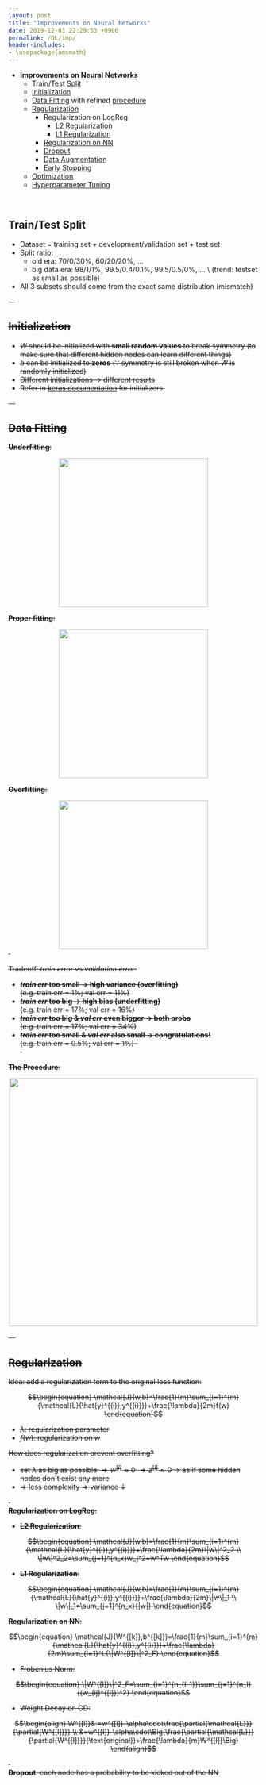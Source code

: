 ```yaml
---
layout: post
title: "Improvements on Neural Networks"
date: 2019-12-01 22:29:53 +0900
permalink: /DL/imp/
header-includes:
- \usepackage{amsmath}
---
```


- **Improvements on Neural Networks**
    - [Train/Test Split](#split)
    - [Initialization](#init)
    - [Data Fitting](#fit) with refined [procedure](#pro)
    - [Regularization](#reg)
        - Regularization on LogReg
            - [L2 Regularization](#L2)
            - [L1 Regularization](#L1)
        - [Regularization on NN](#nnreg)
        - [Dropout](#dp)
        - [Data Augmentation](#da)
        - [Early Stopping](#es)
    - [Optimization](#op)
    - [Hyperparameter Tuning](#gd)
      
&emsp;<a name="split"></a>
## Train/Test Split

- Dataset = training set + development/validation set + test set
- Split ratio:
    - old era: 70/0/30%, 60/20/20%, ...
    - big data era: 98/1/1%, 99.5/0.4/0.1%, 99.5/0.5/0%, ... \\
    (trend: testset as small as possible)
- All 3 subsets should come from the exact same distribution (<strike>mismatch<strike>)


&emsp;<a name="init"></a>
## Initialization

- $W$ should be initialized with **small random values** to break symmetry (to make sure that different hidden nodes can learn different things)
- $b$ can be initialized to **zeros** ($\because$ symmetry is still broken when $W$ is randomly initialized)
- Different initializations $\rightarrow$ different results
- Refer to [keras documentation](https://keras.io/initializers/) for initializers.
  
&emsp;<a name="fit"></a>
## Data Fitting

**Underfitting**:

<center><img src="../../images/DL/uf.png" width="300"/></center>

**Proper fitting**:

<center><img src="../../images/DL/nof.png" width="300"/></center>

**Overfitting**:

<center><img src="../../images/DL/of.png" width="300"/></center>
&nbsp;

Tradeoff: *train error* vs *validation error*:
- ***train err* too small $\longrightarrow$ high variance (overfitting)**  
(e.g. train err = 1%; val err = 11%)
- ***train err* too big $\longrightarrow$ high bias (underfitting)**  
(e.g. train err = 17%; val err = 16%)
- ***train err* too big & *val err* even bigger $\longrightarrow$ both probs**   
(e.g. train err = 17%; val err = 34%)
- ***train err* too small & *val err* also small $\longrightarrow$ congratulations!**  
(e.g. train err = 0.5%; val err = 1%)
&nbsp;  
&nbsp;  

<a name="pro"></a>
**The Procedure**:

<center><img src="../../images/DL/fit.png" width="500"/></center>

&emsp;<a name="reg"></a>
## Regularization

Idea: add a regularization term to the original loss function:

$$\begin{equation}
\mathcal{J}(w,b)=\frac{1}{m}\sum_{i=1}^{m}{\mathcal{L}(\hat{y}^{(i)},y^{(i)})}+\frac{\lambda}{2m}f(w)
\end{equation}$$

- $\lambda$: regularization parameter
- $f(w)$: regularization on $w$

How does regularization prevent overfitting?

- set $\lambda$ as big as possible $\Rightarrow w^{[l]}\approx 0$ $\Rightarrow z^{[l]}\approx 0$ $\Rightarrow$ as if some hidden nodes don't exist any more
- $\Rightarrow$ less complexity $\Rightarrow$ variance $\downarrow$

&nbsp;  
**Regularization on LogReg**:
- <a name="L2"></a>**L2 Regularization**:

$$\begin{equation}
\mathcal{J}(w,b)=\frac{1}{m}\sum_{i=1}^{m}{\mathcal{L}(\hat{y}^{(i)},y^{(i)})}+\frac{\lambda}{2m}\|w\|^2_2 \\
\|w\|^2_2=\sum_{j=1}^{n_x}w_j^2=w^Tw
\end{equation}$$

- <a name="L1"></a>**L1 Regularization**:

$$\begin{equation}
\mathcal{J}(w,b)=\frac{1}{m}\sum_{i=1}^{m}{\mathcal{L}(\hat{y}^{(i)},y^{(i)})}+\frac{\lambda}{2m}\|w\|_1 \\
\|w\|_1=\sum_{j=1}^{n_x}{|w|}
\end{equation}$$

<a name="nnreg"></a>**Regularization on NN**:

$$\begin{equation}
\mathcal{J}(W^{[k]},b^{[k]})=\frac{1}{m}\sum_{i=1}^{m}{\mathcal{L}(\hat{y}^{(i)},y^{(i)})}+\frac{\lambda}{2m}\sum_{l=1}^L{\|W^{[l]}\|^2_F}
\end{equation}$$

- Frobenius Norm: 

$$\begin{equation}
\|W^{[l]}\|^2_F=\sum_{i=1}^{n_{l-1}}\sum_{j=1}^{n_l}{(w_{ij}^{[l]})^2}
\end{equation}$$

- Weight Decay on GD:

$$\begin{align}
W^{[l]}&:=w^{[l]}-\alpha\cdot\frac{\partial{\mathcal{L}}}{\partial{W^{[l]}}} \\
&=w^{[l]}-\alpha\cdot\Big(\frac{\partial{\mathcal{L}}}{\partial{W^{[l]}}}(\text{original})+\frac{\lambda}{m}W^{[l]}\Big)
\end{align}$$

&nbsp;  
<a name="dp"></a>**Dropout**: each node has a probability to be kicked out of the NN
